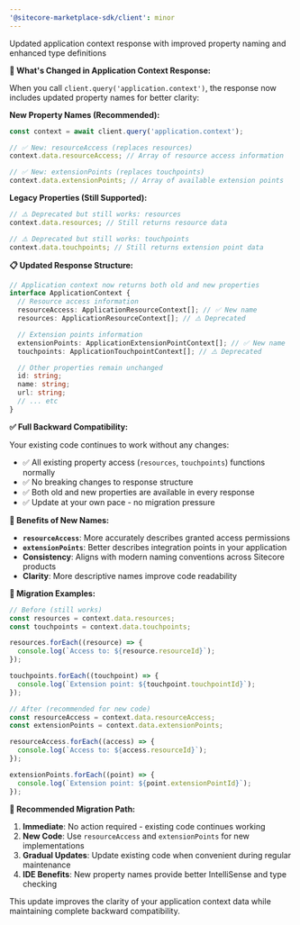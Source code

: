 ```yaml
---
'@sitecore-marketplace-sdk/client': minor
---
```


Updated application context response with improved property naming and enhanced type definitions

**🔄 What's Changed in Application Context Response:**

When you call `client.query('application.context')`, the response now includes updated property names for better clarity:

**New Property Names (Recommended):**

```typescript
const context = await client.query('application.context');

// ✅ New: resourceAccess (replaces resources)
context.data.resourceAccess; // Array of resource access information

// ✅ New: extensionPoints (replaces touchpoints)
context.data.extensionPoints; // Array of available extension points
```

**Legacy Properties (Still Supported):**

```typescript
// ⚠️ Deprecated but still works: resources
context.data.resources; // Still returns resource data

// ⚠️ Deprecated but still works: touchpoints
context.data.touchpoints; // Still returns extension point data
```

**📋 Updated Response Structure:**

```typescript
// Application context now returns both old and new properties
interface ApplicationContext {
  // Resource access information
  resourceAccess: ApplicationResourceContext[]; // ✅ New name
  resources: ApplicationResourceContext[]; // ⚠️ Deprecated

  // Extension points information
  extensionPoints: ApplicationExtensionPointContext[]; // ✅ New name
  touchpoints: ApplicationTouchpointContext[]; // ⚠️ Deprecated

  // Other properties remain unchanged
  id: string;
  name: string;
  url: string;
  // ... etc
}
```

**✅ Full Backward Compatibility:**

Your existing code continues to work without any changes:

- ✅ All existing property access (`resources`, `touchpoints`) functions normally
- ✅ No breaking changes to response structure
- ✅ Both old and new properties are available in every response
- ✅ Update at your own pace - no migration pressure

**🚀 Benefits of New Names:**

- **`resourceAccess`**: More accurately describes granted access permissions
- **`extensionPoints`**: Better describes integration points in your application
- **Consistency**: Aligns with modern naming conventions across Sitecore products
- **Clarity**: More descriptive names improve code readability

**📖 Migration Examples:**

```typescript
// Before (still works)
const resources = context.data.resources;
const touchpoints = context.data.touchpoints;

resources.forEach((resource) => {
  console.log(`Access to: ${resource.resourceId}`);
});

touchpoints.forEach((touchpoint) => {
  console.log(`Extension point: ${touchpoint.touchpointId}`);
});

// After (recommended for new code)
const resourceAccess = context.data.resourceAccess;
const extensionPoints = context.data.extensionPoints;

resourceAccess.forEach((access) => {
  console.log(`Access to: ${access.resourceId}`);
});

extensionPoints.forEach((point) => {
  console.log(`Extension point: ${point.extensionPointId}`);
});
```

**🔧 Recommended Migration Path:**

1. **Immediate**: No action required - existing code continues working
2. **New Code**: Use `resourceAccess` and `extensionPoints` for new implementations
3. **Gradual Updates**: Update existing code when convenient during regular maintenance
4. **IDE Benefits**: New property names provide better IntelliSense and type checking

This update improves the clarity of your application context data while maintaining complete backward compatibility.
